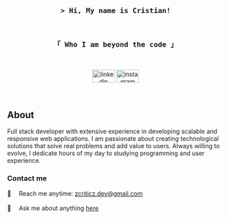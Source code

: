 <!-- Welcome !-->
<div align="center"> 
  <h3> 
    <samp> &gt; Hi, My name is Cristian!</samp> 
  </h3> 
</div> <br/>

<!--Social Media !-->
<div align="center"> 
  <h3> 
    <samp>「 Who I am beyond the code 」</samp> 
  </h3> <br/> 
  
  <a href="https://www.linkedin.com/in/cristianrbsantos/" target="_blank"> <img src="https://raw.githubusercontent.com/maurodesouza/profile-readme-generator/master/src/assets/icons/social/linkedin/default.svg" width="52" height="30" alt="linkedin logo"/></a>
  <a href="https://www.instragram.com/cristianrbsantos" target="_blank"> <img src="https://raw.githubusercontent.com/maurodesouza/profile-readme-generator/master/src/assets/icons/social/instagram/default.svg" width="52" height="30" alt="instagram logo"/></a>
</div> <br/>

## About 
Full stack developer with extensive experience in developing scalable and responsive web applications. I am passionate about creating technological solutions that solve real problems and add value to users. Always willing to evolve, I dedicate hours of my day to studying programming and user experience. <br/>

### Contact me
📧&emsp; Reach me anytime: zcriticz.dev@gmail.com <br/> <br/>
💬&emsp; Ask me about anything [here](https://github.com/zcriticz/zcriticz/issues) <br/> <br/>
